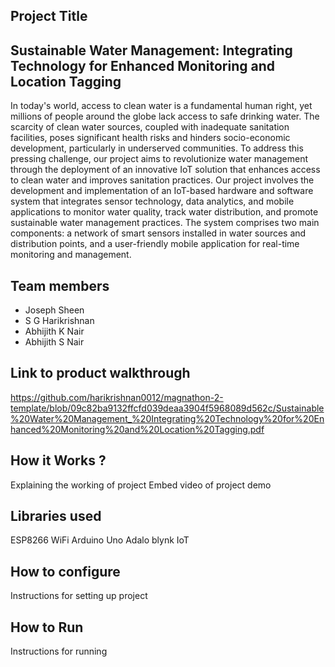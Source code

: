 ## Project Title
## Sustainable Water Management: Integrating Technology for Enhanced Monitoring and Location Tagging

In today's world, access to clean water is a fundamental human right, yet millions of people around the globe lack access to safe drinking water. The scarcity of clean water sources, coupled with inadequate sanitation facilities, poses significant health risks and hinders socio-economic development, particularly in underserved communities. To address this pressing challenge, our project aims to revolutionize water management through the deployment of an innovative IoT solution that enhances access to clean water and improves sanitation practices.
Our project involves the development and implementation of an IoT-based hardware and software system that integrates sensor technology, data analytics, and mobile applications to monitor water quality, track water distribution, and promote sustainable water management practices. The system comprises two main components: a network of smart sensors installed in water sources and distribution points, and a user-friendly mobile application for real-time monitoring and management.

## Team members
- Joseph Sheen
- S G Harikrishnan
- Abhijith K Nair
- Abhijith S Nair
## Link to product walkthrough
https://github.com/harikrishnan0012/magnathon-2-template/blob/09c82ba9132ffcfd039deaa3904f5968089d562c/Sustainable%20Water%20Management_%20Integrating%20Technology%20for%20Enhanced%20Monitoring%20and%20Location%20Tagging.pdf

## How it Works ?
Explaining the working of project
Embed video of project demo


## Libraries used
ESP8266 WiFi 
Arduino Uno
Adalo
blynk IoT 

## How to configure
Instructions for setting up project

## How to Run
Instructions for running
